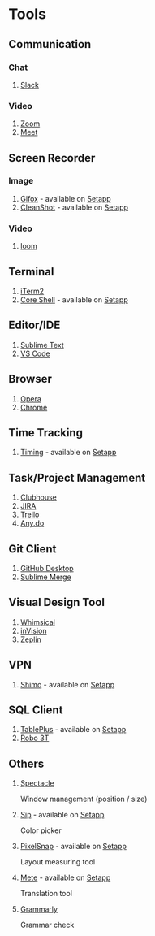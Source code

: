 # Tools

## Communication

### Chat
1. [Slack](https://slack.com/)

### Video

1. [Zoom](https://zoom.us/)
2. [Meet](https://meet.google.com/)

## Screen Recorder

### Image

1. [Gifox](https://gifox.io/) - available on [Setapp]
2. [CleanShot](https://getcleanshot.com/) - available on [Setapp]

### Video

1. [loom](https://www.loom.com/)

## Terminal

1. [iTerm2](https://www.iterm2.com/)
1. [Core Shell](https://coreshell.app/) - available on [Setapp]

## Editor/IDE

1. [Sublime Text](https://www.sublimetext.com/)
1. [VS Code](https://code.visualstudio.com/)

## Browser

1. [Opera](https://www.opera.com/)
2. [Chrome](https://www.google.com/chrome/)

## Time Tracking

1. [Timing](https://timingapp.com/) - available on [Setapp]

## Task/Project Management

1. [Clubhouse](https://clubhouse.io/)
1. [JIRA](https://www.atlassian.com/software/jira)
1. [Trello](https://trello.com/)
1. [Any.do](https://www.any.do/)

## Git Client

1. [GitHub Desktop](https://desktop.github.com/)
2. [Sublime Merge](https://www.sublimemerge.com/)

## Visual Design Tool

1. [Whimsical](https://whimsical.co/)
2. [inVision](https://www.invisionapp.com/)
3. [Zeplin](https://zeplin.io/)

## VPN

1. [Shimo](https://www.shimovpn.com) - available on [Setapp]

## SQL Client

1. [TablePlus](https://tableplus.com/) - available on [Setapp]
1. [Robo 3T](https://robomongo.org/)

## Others

1. [Spectacle](https://github.com/eczarny/spectacle/)

    Window management (position / size)

2. [Sip](https://sipapp.io/) - available on [Setapp]

    Color picker  

3. [PixelSnap](https://getpixelsnap.com/) - available on [Setapp]

    Layout measuring tool

4. [Mete](https://www.matetranslate.com/) - available on [Setapp]

    Translation tool
    
5. [Grammarly](https://www.grammarly.com/)

    Grammar check

[Setapp]: https://go.setapp.com/invite/zhchang
